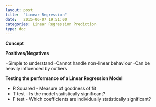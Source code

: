 ```yaml
---
layout: post
title:  "Linear Regression"
date:   2015-06-07 19:51:00
categories: Linear Regression Prediction
type: doc
---
```


**Concept**


**Positives/Negatives**

+Simple to understand
-Cannot handle non-linear behaviour
-Can be heavily influenced by outliers


**Testing the performance of a Linear Regression Model**

- R Squared - Measure of goodness of fit
- T test - Is the model statistically significant? 
- F test - Which coefficients are individually statistically significant?

